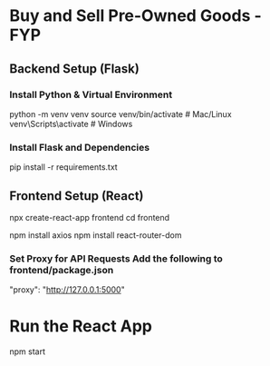 # Buy and Sell Pre-Owned Goods - FYP

## Backend Setup (Flask)

### Install Python & Virtual Environment
python -m venv venv
source venv/bin/activate  # Mac/Linux
venv\Scripts\activate     # Windows

### Install Flask and Dependencies
pip install -r requirements.txt


## Frontend Setup (React)

npx create-react-app frontend
cd frontend

npm install axios
npm install react-router-dom



### Set Proxy for API Requests Add the following to frontend/package.json

"proxy": "http://127.0.0.1:5000"


# Run the React App

npm start

